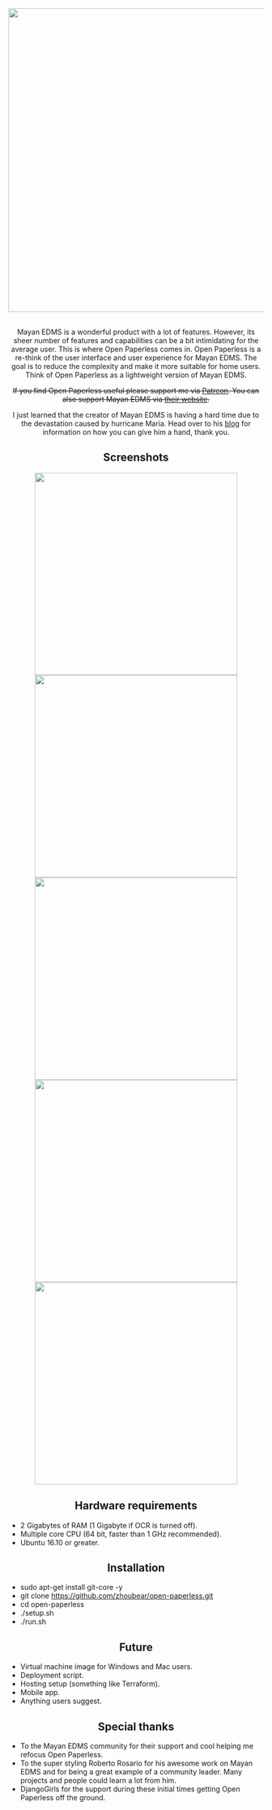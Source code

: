 <div align="center">
  <a href="https://github.com/zhoubear/open-paperless">
    <img width="600" heigth="195" src="https://github.com/zhoubear/open-paperless/raw/master/contrib/logo.png">
  </a>
  <br>
  <br>
  <p>
    Mayan EDMS is a wonderful product with a lot of features.
    However, its sheer number of features and capabilities can be a bit intimidating for the average user.
    This is where Open Paperless comes in. Open Paperless is a re-think
    of the user interface and user experience for Mayan EDMS.
    The goal is to reduce the complexity and make it more suitable for
    home users. Think of Open Paperless as a lightweight version of Mayan EDMS.
  <p>

<p>
    <s>If you find Open Paperless useful please support me via <a href="https://www.patreon.com/zhoubear">Patreon</a>.
    You can also support Mayan EDMS via <a href="https://www.mayan-edms.com/">their website</a>.</s>
</p>

<p>
    I just learned that the creator of Mayan EDMS is having a hard time due to the devastation caused by hurricane Maria.
    Head over to his <a href="https://www.mayan-edms.com/post/hurricane-maria/">blog</a> for information on how you can give him a hand, thank you.
</p>

</div>

<h2 align="center">Screenshots</h2>
    <div align="center">
    <img width="400" src="https://github.com/zhoubear/open-paperless/raw/master/contrib/screenshots/login.png">
    <img width="400" src="https://github.com/zhoubear/open-paperless/raw/master/contrib/screenshots/documents.png">
    <img width="400" src="https://github.com/zhoubear/open-paperless/raw/master/contrib/screenshots/pages.png">
    <img width="400" src="https://github.com/zhoubear/open-paperless/raw/master/contrib/screenshots/setup.png">
    <img width="400" src="https://github.com/zhoubear/open-paperless/raw/master/contrib/screenshots/upload.png">
</div>

<h2 align="center">Hardware requirements</h2>

- 2 Gigabytes of RAM (1 Gigabyte if OCR is turned off).
- Multiple core CPU (64 bit, faster than 1 GHz recommended).
- Ubuntu 16.10 or greater.

<h2 align="center">Installation</h2>

- sudo apt-get install git-core -y
- git clone https://github.com/zhoubear/open-paperless.git
- cd open-paperless
- ./setup.sh
- ./run.sh

<h2 align="center">Future</h2>

- Virtual machine image for Windows and Mac users.
- Deployment script.
- Hosting setup (something like Terraform).
- Mobile app.
- Anything users suggest.

<h2 align="center">Special thanks</h2>

- To the Mayan EDMS community for their support and cool helping me refocus Open Paperless.
- To the super styling Roberto Rosario for his awesome work on Mayan EDMS and for being a great example of a community leader. Many projects and people could learn a lot from him.
- DjangoGirls for the support during these initial times getting Open Paperless off the ground.
